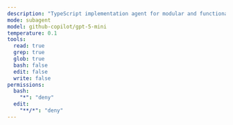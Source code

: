```yaml
---
description: "TypeScript implementation agent for modular and functional development"
mode: subagent
model: github-copilot/gpt-5-mini
temperature: 0.1
tools:
  read: true
  grep: true
  glob: true
  bash: false
  edit: false
  write: false
permissions:
  bash:
    "*": "deny"
  edit:
    "**/*": "deny"
---
```

